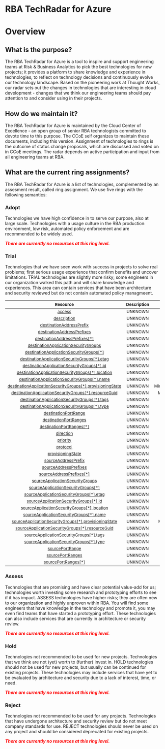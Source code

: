 
RBA TechRadar for Azure
=======================

# Overview

## What is the purpose?


The RBA TechRadar for Azure is a tool to inspire and support engineering teams at Risk & Business Analytics to pick the best technologies for new projects; it provides a platform to share knowledge and experience in technologies, to reflect on technology decisions and continuously evolve our technology landscape.  Based on the pioneering work at Thought Works, our radar sets out the changes in technologies that are interesting in cloud development - changes that we think our engineering teams should pay attention to and consider using in their projects.
## How do we maintain it?


The RBA TechRadar for Azure is maintained by the Cloud Center of Excellence - an open group of senior RBA technologists committed to devote time to this purpose.  The CCoE self organizes to maintain these documents, including this version.  Assignment of technologies to rings is the outcome of status change proposals, which are discussed and voted on in CCoE meetings.  The radar depends on active participation and input from all engineering teams at RBA.
## What are the current ring assignments?


The RBA TechRadar for Azure is a list of technologies, complemented by an assesment result, called ring assignment.  We use five rings with the following semantics:
### Adopt


Technologies we have high confidence in to serve our purpose, also at large scale.  Technologies with a usage culture in the RBA production environment, low risk, automated policy enforcement and are recommended to be widely used.  
  
***<font color="red"> There are currently no resources at this ring level. </font>***
### Trial


Technologies that we have seen work with success in projects to solve real problems;  first serious usage experience that confirm benefits and uncover limitations.  TRIAL technologies are slightly more risky; some engineers in our organization walked this path and will share knowledge and experiences.  This area can contain services that have been architecture and security reviewed but do not contain automated policy managmeent.  

|<sub>Resource</sub>|<sub>Description</sub>|<sub>Path</sub>|<sub>Status</sub>|
| :---: | :---: | :---: | :---: |
|<sub>[access](https://github.com/openrba/python-azure-techradar/tree/master/Microsoft.Network/networkSecurityGroups/securityRules/access)</sub>|<sub>UNKNOWN</sub>|<sub>Microsoft.Network/networkSecurityGroups/securityRules/access</sub>|<sub>TRIAL</sub>|
|<sub>[description](https://github.com/openrba/python-azure-techradar/tree/master/Microsoft.Network/networkSecurityGroups/securityRules/description)</sub>|<sub>UNKNOWN</sub>|<sub>Microsoft.Network/networkSecurityGroups/securityRules/description</sub>|<sub>TRIAL</sub>|
|<sub>[destinationAddressPrefix](https://github.com/openrba/python-azure-techradar/tree/master/Microsoft.Network/networkSecurityGroups/securityRules/destinationAddressPrefix)</sub>|<sub>UNKNOWN</sub>|<sub>Microsoft.Network/networkSecurityGroups/securityRules/destinationAddressPrefix</sub>|<sub>TRIAL</sub>|
|<sub>[destinationAddressPrefixes](https://github.com/openrba/python-azure-techradar/tree/master/Microsoft.Network/networkSecurityGroups/securityRules/destinationAddressPrefixes)</sub>|<sub>UNKNOWN</sub>|<sub>Microsoft.Network/networkSecurityGroups/securityRules/destinationAddressPrefixes</sub>|<sub>TRIAL</sub>|
|<sub>[destinationAddressPrefixes[*]](https://github.com/openrba/python-azure-techradar/tree/master/Microsoft.Network/networkSecurityGroups/securityRules/destinationAddressPrefixes[*])</sub>|<sub>UNKNOWN</sub>|<sub>Microsoft.Network/networkSecurityGroups/securityRules/destinationAddressPrefixes[*]</sub>|<sub>TRIAL</sub>|
|<sub>[destinationApplicationSecurityGroups](https://github.com/openrba/python-azure-techradar/tree/master/Microsoft.Network/networkSecurityGroups/securityRules/destinationApplicationSecurityGroups)</sub>|<sub>UNKNOWN</sub>|<sub>Microsoft.Network/networkSecurityGroups/securityRules/destinationApplicationSecurityGroups</sub>|<sub>TRIAL</sub>|
|<sub>[destinationApplicationSecurityGroups[*]](https://github.com/openrba/python-azure-techradar/tree/master/Microsoft.Network/networkSecurityGroups/securityRules/destinationApplicationSecurityGroups[*])</sub>|<sub>UNKNOWN</sub>|<sub>Microsoft.Network/networkSecurityGroups/securityRules/destinationApplicationSecurityGroups[*]</sub>|<sub>TRIAL</sub>|
|<sub>[destinationApplicationSecurityGroups[*].etag](https://github.com/openrba/python-azure-techradar/tree/master/Microsoft.Network/networkSecurityGroups/securityRules/destinationApplicationSecurityGroups[*].etag)</sub>|<sub>UNKNOWN</sub>|<sub>Microsoft.Network/networkSecurityGroups/securityRules/destinationApplicationSecurityGroups[*].etag</sub>|<sub>TRIAL</sub>|
|<sub>[destinationApplicationSecurityGroups[*].id](https://github.com/openrba/python-azure-techradar/tree/master/Microsoft.Network/networkSecurityGroups/securityRules/destinationApplicationSecurityGroups[*].id)</sub>|<sub>UNKNOWN</sub>|<sub>Microsoft.Network/networkSecurityGroups/securityRules/destinationApplicationSecurityGroups[*].id</sub>|<sub>TRIAL</sub>|
|<sub>[destinationApplicationSecurityGroups[*].location](https://github.com/openrba/python-azure-techradar/tree/master/Microsoft.Network/networkSecurityGroups/securityRules/destinationApplicationSecurityGroups[*].location)</sub>|<sub>UNKNOWN</sub>|<sub>Microsoft.Network/networkSecurityGroups/securityRules/destinationApplicationSecurityGroups[*].location</sub>|<sub>TRIAL</sub>|
|<sub>[destinationApplicationSecurityGroups[*].name](https://github.com/openrba/python-azure-techradar/tree/master/Microsoft.Network/networkSecurityGroups/securityRules/destinationApplicationSecurityGroups[*].name)</sub>|<sub>UNKNOWN</sub>|<sub>Microsoft.Network/networkSecurityGroups/securityRules/destinationApplicationSecurityGroups[*].name</sub>|<sub>TRIAL</sub>|
|<sub>[destinationApplicationSecurityGroups[*].provisioningState](https://github.com/openrba/python-azure-techradar/tree/master/Microsoft.Network/networkSecurityGroups/securityRules/destinationApplicationSecurityGroups[*].provisioningState)</sub>|<sub>UNKNOWN</sub>|<sub>Microsoft.Network/networkSecurityGroups/securityRules/destinationApplicationSecurityGroups[*].provisioningState</sub>|<sub>TRIAL</sub>|
|<sub>[destinationApplicationSecurityGroups[*].resourceGuid](https://github.com/openrba/python-azure-techradar/tree/master/Microsoft.Network/networkSecurityGroups/securityRules/destinationApplicationSecurityGroups[*].resourceGuid)</sub>|<sub>UNKNOWN</sub>|<sub>Microsoft.Network/networkSecurityGroups/securityRules/destinationApplicationSecurityGroups[*].resourceGuid</sub>|<sub>TRIAL</sub>|
|<sub>[destinationApplicationSecurityGroups[*].tags](https://github.com/openrba/python-azure-techradar/tree/master/Microsoft.Network/networkSecurityGroups/securityRules/destinationApplicationSecurityGroups[*].tags)</sub>|<sub>UNKNOWN</sub>|<sub>Microsoft.Network/networkSecurityGroups/securityRules/destinationApplicationSecurityGroups[*].tags</sub>|<sub>TRIAL</sub>|
|<sub>[destinationApplicationSecurityGroups[*].type](https://github.com/openrba/python-azure-techradar/tree/master/Microsoft.Network/networkSecurityGroups/securityRules/destinationApplicationSecurityGroups[*].type)</sub>|<sub>UNKNOWN</sub>|<sub>Microsoft.Network/networkSecurityGroups/securityRules/destinationApplicationSecurityGroups[*].type</sub>|<sub>TRIAL</sub>|
|<sub>[destinationPortRange](https://github.com/openrba/python-azure-techradar/tree/master/Microsoft.Network/networkSecurityGroups/securityRules/destinationPortRange)</sub>|<sub>UNKNOWN</sub>|<sub>Microsoft.Network/networkSecurityGroups/securityRules/destinationPortRange</sub>|<sub>TRIAL</sub>|
|<sub>[destinationPortRanges](https://github.com/openrba/python-azure-techradar/tree/master/Microsoft.Network/networkSecurityGroups/securityRules/destinationPortRanges)</sub>|<sub>UNKNOWN</sub>|<sub>Microsoft.Network/networkSecurityGroups/securityRules/destinationPortRanges</sub>|<sub>TRIAL</sub>|
|<sub>[destinationPortRanges[*]](https://github.com/openrba/python-azure-techradar/tree/master/Microsoft.Network/networkSecurityGroups/securityRules/destinationPortRanges[*])</sub>|<sub>UNKNOWN</sub>|<sub>Microsoft.Network/networkSecurityGroups/securityRules/destinationPortRanges[*]</sub>|<sub>TRIAL</sub>|
|<sub>[direction](https://github.com/openrba/python-azure-techradar/tree/master/Microsoft.Network/networkSecurityGroups/securityRules/direction)</sub>|<sub>UNKNOWN</sub>|<sub>Microsoft.Network/networkSecurityGroups/securityRules/direction</sub>|<sub>TRIAL</sub>|
|<sub>[priority](https://github.com/openrba/python-azure-techradar/tree/master/Microsoft.Network/networkSecurityGroups/securityRules/priority)</sub>|<sub>UNKNOWN</sub>|<sub>Microsoft.Network/networkSecurityGroups/securityRules/priority</sub>|<sub>TRIAL</sub>|
|<sub>[protocol](https://github.com/openrba/python-azure-techradar/tree/master/Microsoft.Network/networkSecurityGroups/securityRules/protocol)</sub>|<sub>UNKNOWN</sub>|<sub>Microsoft.Network/networkSecurityGroups/securityRules/protocol</sub>|<sub>TRIAL</sub>|
|<sub>[provisioningState](https://github.com/openrba/python-azure-techradar/tree/master/Microsoft.Network/networkSecurityGroups/securityRules/provisioningState)</sub>|<sub>UNKNOWN</sub>|<sub>Microsoft.Network/networkSecurityGroups/securityRules/provisioningState</sub>|<sub>TRIAL</sub>|
|<sub>[sourceAddressPrefix](https://github.com/openrba/python-azure-techradar/tree/master/Microsoft.Network/networkSecurityGroups/securityRules/sourceAddressPrefix)</sub>|<sub>UNKNOWN</sub>|<sub>Microsoft.Network/networkSecurityGroups/securityRules/sourceAddressPrefix</sub>|<sub>TRIAL</sub>|
|<sub>[sourceAddressPrefixes](https://github.com/openrba/python-azure-techradar/tree/master/Microsoft.Network/networkSecurityGroups/securityRules/sourceAddressPrefixes)</sub>|<sub>UNKNOWN</sub>|<sub>Microsoft.Network/networkSecurityGroups/securityRules/sourceAddressPrefixes</sub>|<sub>TRIAL</sub>|
|<sub>[sourceAddressPrefixes[*]](https://github.com/openrba/python-azure-techradar/tree/master/Microsoft.Network/networkSecurityGroups/securityRules/sourceAddressPrefixes[*])</sub>|<sub>UNKNOWN</sub>|<sub>Microsoft.Network/networkSecurityGroups/securityRules/sourceAddressPrefixes[*]</sub>|<sub>TRIAL</sub>|
|<sub>[sourceApplicationSecurityGroups](https://github.com/openrba/python-azure-techradar/tree/master/Microsoft.Network/networkSecurityGroups/securityRules/sourceApplicationSecurityGroups)</sub>|<sub>UNKNOWN</sub>|<sub>Microsoft.Network/networkSecurityGroups/securityRules/sourceApplicationSecurityGroups</sub>|<sub>TRIAL</sub>|
|<sub>[sourceApplicationSecurityGroups[*]](https://github.com/openrba/python-azure-techradar/tree/master/Microsoft.Network/networkSecurityGroups/securityRules/sourceApplicationSecurityGroups[*])</sub>|<sub>UNKNOWN</sub>|<sub>Microsoft.Network/networkSecurityGroups/securityRules/sourceApplicationSecurityGroups[*]</sub>|<sub>TRIAL</sub>|
|<sub>[sourceApplicationSecurityGroups[*].etag](https://github.com/openrba/python-azure-techradar/tree/master/Microsoft.Network/networkSecurityGroups/securityRules/sourceApplicationSecurityGroups[*].etag)</sub>|<sub>UNKNOWN</sub>|<sub>Microsoft.Network/networkSecurityGroups/securityRules/sourceApplicationSecurityGroups[*].etag</sub>|<sub>TRIAL</sub>|
|<sub>[sourceApplicationSecurityGroups[*].id](https://github.com/openrba/python-azure-techradar/tree/master/Microsoft.Network/networkSecurityGroups/securityRules/sourceApplicationSecurityGroups[*].id)</sub>|<sub>UNKNOWN</sub>|<sub>Microsoft.Network/networkSecurityGroups/securityRules/sourceApplicationSecurityGroups[*].id</sub>|<sub>TRIAL</sub>|
|<sub>[sourceApplicationSecurityGroups[*].location](https://github.com/openrba/python-azure-techradar/tree/master/Microsoft.Network/networkSecurityGroups/securityRules/sourceApplicationSecurityGroups[*].location)</sub>|<sub>UNKNOWN</sub>|<sub>Microsoft.Network/networkSecurityGroups/securityRules/sourceApplicationSecurityGroups[*].location</sub>|<sub>TRIAL</sub>|
|<sub>[sourceApplicationSecurityGroups[*].name](https://github.com/openrba/python-azure-techradar/tree/master/Microsoft.Network/networkSecurityGroups/securityRules/sourceApplicationSecurityGroups[*].name)</sub>|<sub>UNKNOWN</sub>|<sub>Microsoft.Network/networkSecurityGroups/securityRules/sourceApplicationSecurityGroups[*].name</sub>|<sub>TRIAL</sub>|
|<sub>[sourceApplicationSecurityGroups[*].provisioningState](https://github.com/openrba/python-azure-techradar/tree/master/Microsoft.Network/networkSecurityGroups/securityRules/sourceApplicationSecurityGroups[*].provisioningState)</sub>|<sub>UNKNOWN</sub>|<sub>Microsoft.Network/networkSecurityGroups/securityRules/sourceApplicationSecurityGroups[*].provisioningState</sub>|<sub>TRIAL</sub>|
|<sub>[sourceApplicationSecurityGroups[*].resourceGuid](https://github.com/openrba/python-azure-techradar/tree/master/Microsoft.Network/networkSecurityGroups/securityRules/sourceApplicationSecurityGroups[*].resourceGuid)</sub>|<sub>UNKNOWN</sub>|<sub>Microsoft.Network/networkSecurityGroups/securityRules/sourceApplicationSecurityGroups[*].resourceGuid</sub>|<sub>TRIAL</sub>|
|<sub>[sourceApplicationSecurityGroups[*].tags](https://github.com/openrba/python-azure-techradar/tree/master/Microsoft.Network/networkSecurityGroups/securityRules/sourceApplicationSecurityGroups[*].tags)</sub>|<sub>UNKNOWN</sub>|<sub>Microsoft.Network/networkSecurityGroups/securityRules/sourceApplicationSecurityGroups[*].tags</sub>|<sub>TRIAL</sub>|
|<sub>[sourceApplicationSecurityGroups[*].type](https://github.com/openrba/python-azure-techradar/tree/master/Microsoft.Network/networkSecurityGroups/securityRules/sourceApplicationSecurityGroups[*].type)</sub>|<sub>UNKNOWN</sub>|<sub>Microsoft.Network/networkSecurityGroups/securityRules/sourceApplicationSecurityGroups[*].type</sub>|<sub>TRIAL</sub>|
|<sub>[sourcePortRange](https://github.com/openrba/python-azure-techradar/tree/master/Microsoft.Network/networkSecurityGroups/securityRules/sourcePortRange)</sub>|<sub>UNKNOWN</sub>|<sub>Microsoft.Network/networkSecurityGroups/securityRules/sourcePortRange</sub>|<sub>TRIAL</sub>|
|<sub>[sourcePortRanges](https://github.com/openrba/python-azure-techradar/tree/master/Microsoft.Network/networkSecurityGroups/securityRules/sourcePortRanges)</sub>|<sub>UNKNOWN</sub>|<sub>Microsoft.Network/networkSecurityGroups/securityRules/sourcePortRanges</sub>|<sub>TRIAL</sub>|
|<sub>[sourcePortRanges[*]](https://github.com/openrba/python-azure-techradar/tree/master/Microsoft.Network/networkSecurityGroups/securityRules/sourcePortRanges[*])</sub>|<sub>UNKNOWN</sub>|<sub>Microsoft.Network/networkSecurityGroups/securityRules/sourcePortRanges[*]</sub>|<sub>TRIAL</sub>|

### Assess


Technologies that are promising and have clear potential value-add for us; technologies worth investing some research and prototyping efforts to see if it has impact.  ASSESS technologies have higher risks;  they are often new to our organization and highly unproven within RBA.  You will find some engineers that have knowledge in the technology and promote it, you may even find teams that have started a prototyping effort.  These technologies can also include services that are currently in architecture or security review.  
  
***<font color="red"> There are currently no resources at this ring level. </font>***
### Hold


Technologies not recommended to be used for new projects. Technologies that we think are not (yet) worth to (further) invest in.  HOLD technologies should not be used for new projects, but usually can be continued for existing projects.  These technologies may include services that have yet to be evaluated by architecture and security due to a lack of interest, time, or need.  
  
***<font color="red"> There are currently no resources at this ring level. </font>***
### Reject


Technologies not recommended to be used for any projects. Technologies that have undergone architecture and security review but do not meet company standards for use.  REJECT technologies should never be used on any project and should be considered deprecated for existing projects.  
  
***<font color="red"> There are currently no resources at this ring level. </font>***